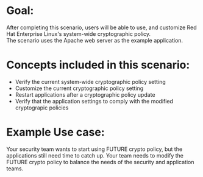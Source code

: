 # Goal:
After completing this scenario, users will be able to use, and 
customize Red Hat Enterprise Linux's system-wide cryptographic policy.  
The scenario uses the Apache web server as the example application.

# Concepts included in this scenario:
* Verify the current system-wide cryptographic policy setting
* Customize the current cryptographic policy setting
* Restart applications after a cryptographic policy update
* Verify that the application settings to comply with the modified cryptograpic policies

# Example Use case:
Your security team wants to start using FUTURE crypto policy, but the applications still need time to catch up. Your team needs to modify the FUTURE crypto policy to balance the needs of the security and application teams.
